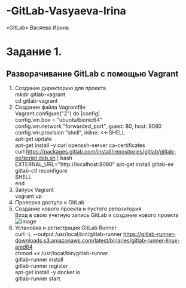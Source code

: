 # -GitLab-Vasyaeva-Irina
«GitLab» Васяева Ирина <br/>
# Задание 1.
## Разворачивание GitLab с помощью Vagrant <br/>
1. Создание директорию для проекта <br/>
mkdir gitlab-vagrant <br/>
cd gitlab-vagrant <br/>
2. Создание файла Vagrantfile <br/>
Vagrant.configure("2") do |config| <br/>
config.vm.box = "ubuntu/bionic64" <br/>
config.vm.network "forwarded_port", guest: 80, host: 8080 <br/>
config.vm.provision "shell", inline: <<-SHELL <br/>
apt-get update <br/>
apt-get install -y curl openssh-server ca-certificates <br/>
curl https://packages.gitlab.com/install/repositories/gitlab/gitlab-ee/script.deb.sh | bash <br/>
EXTERNAL_URL="http://localhost:8080" apt-get install gitlab-ee <br/>
gitlab-ctl reconfigure <br/>
SHELL <br/>
end <br/>
3. Запуск Vagrant <br/>
vagrant up <br/>
4. Проверка доступа к GitLab <br/>
5. Создание нового проекта и пустого репозитория <br/>
Вход в свою учетную запись GitLab и создание нового проекта <br/>
![image](https://github.com/user-attachments/assets/c1b1eabb-0c17-42df-8fe5-f6b7c57c57b4) <br/>
7. Установка и регистрация GitLab Runner <br/>
   curl -L --output /usr/local/bin/gitlab-runner https://gitlab-runner-downloads.s3.amazonaws.com/latest/binaries/gitlab-runner-linux-amd64 <br/>
   chmod +x /usr/local/bin/gitlab-runner <br/>
   gitlab-runner install <br/>
   gitlab-runner register <br/>
   apt-get install -y docker.io <br/>
   gitlab-runner start <br/>
